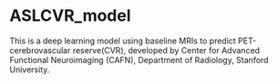 # ASLCVR_model
This is a deep learning model using baseline MRIs to predict PET-cerebrovascular reserve(CVR), 
developed by Center for Advanced Functional Neuroimaging (CAFN), Department of Radiology, Stanford University. 
